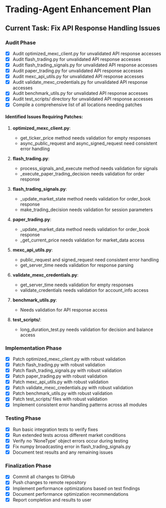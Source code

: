 # Trading-Agent Enhancement Plan

## Current Task: Fix API Response Handling Issues

### Audit Phase
- [x] Audit optimized_mexc_client.py for unvalidated API response accesses
- [x] Audit flash_trading.py for unvalidated API response accesses
- [x] Audit flash_trading_signals.py for unvalidated API response accesses
- [x] Audit paper_trading.py for unvalidated API response accesses
- [x] Audit mexc_api_utils.py for unvalidated API response accesses
- [x] Audit validate_mexc_credentials.py for unvalidated API response accesses
- [x] Audit benchmark_utils.py for unvalidated API response accesses
- [x] Audit test_scripts/ directory for unvalidated API response accesses
- [x] Compile a comprehensive list of all locations needing patches

#### Identified Issues Requiring Patches:
1. **optimized_mexc_client.py**:
   - get_ticker_price method needs validation for empty responses
   - async_public_request and async_signed_request need consistent error handling

2. **flash_trading.py**:
   - process_signals_and_execute method needs validation for signals
   - _execute_paper_trading_decision needs validation for order response

3. **flash_trading_signals.py**:
   - _update_market_state method needs validation for order_book response
   - make_trading_decision needs validation for session parameters

4. **paper_trading.py**:
   - _update_market_data method needs validation for order_book response
   - _get_current_price needs validation for market_data access

5. **mexc_api_utils.py**:
   - public_request and signed_request need consistent error handling
   - get_server_time needs validation for response parsing

6. **validate_mexc_credentials.py**:
   - get_server_time needs validation for empty responses
   - validate_credentials needs validation for account_info access

7. **benchmark_utils.py**:
   - Needs validation for API response access

8. **test_scripts/**:
   - long_duration_test.py needs validation for decision and balance access

### Implementation Phase
- [x] Patch optimized_mexc_client.py with robust validation
- [x] Patch flash_trading.py with robust validation
- [x] Patch flash_trading_signals.py with robust validation
- [x] Patch paper_trading.py with robust validation
- [x] Patch mexc_api_utils.py with robust validation
- [x] Patch validate_mexc_credentials.py with robust validation
- [x] Patch benchmark_utils.py with robust validation
- [x] Patch test_scripts/ files with robust validation
- [x] Implement consistent error handling patterns across all modules

### Testing Phase
- [x] Run basic integration tests to verify fixes
- [x] Run extended tests across different market conditions
- [x] Verify no 'NoneType' object errors occur during testing
- [x] Fix numpy broadcasting error in flash_trading_signals.py
- [x] Document test results and any remaining issues

### Finalization Phase
- [x] Commit all changes to GitHub
- [x] Push changes to remote repository
- [x] Implement performance optimizations based on test findings
- [x] Document performance optimization recommendations
- [x] Report completion and results to user
